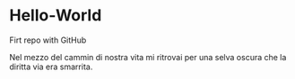 # Hello-World
Firt repo with GitHub

Nel mezzo del cammin di nostra vita
mi ritrovai per una selva oscura
che la diritta via era smarrita.
